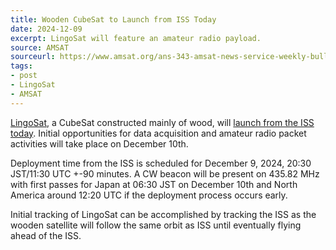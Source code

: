 ```yaml
---
title: Wooden CubeSat to Launch from ISS Today
date: 2024-12-09
excerpt: LingoSat will feature an amateur radio payload. 
source: AMSAT
sourceurl: https://www.amsat.org/ans-343-amsat-news-service-weekly-bulletins/
tags:
- post
- LingoSat
- AMSAT
---
```

[LingoSat](https://www.bbc.co.uk/newsround/articles/crez9gw255po), a CubeSat constructed mainly of wood, will [launch from the ISS today](https://www.amsat.org/ans-343-amsat-news-service-weekly-bulletins/). Initial opportunities for data acquisition and amateur radio packet activities will take place on December 10th. 

Deployment time from the ISS is scheduled for December 9, 2024, 20:30 JST/11:30 UTC +-90 minutes. A CW beacon will be present on 435.82 MHz with first passes for Japan at 06:30 JST on December 10th and North America around 12:20 UTC if the deployment process occurs early.

Initial tracking of LingoSat can be accomplished by tracking the ISS as the wooden satellite will follow the same orbit as ISS until eventually flying ahead of the ISS.